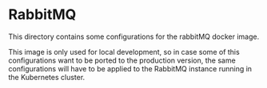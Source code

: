 # RabbitMQ
 This directory contains some configurations for the rabbitMQ docker image. 
 
This image is only used for local development, so in case some of this configurations want to be ported to the production version, the same configurations will have to be applied to the RabbitMQ instance running in the Kubernetes cluster.